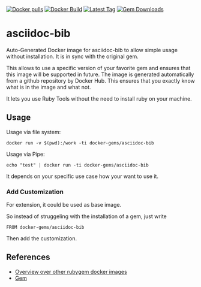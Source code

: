 [![Docker pulls](https://img.shields.io/docker/pulls/rubygem/asciidoc-bib.svg)](https://hub.docker.com/r/rubygem/asciidoc-bib/)
[![Docker Build](https://img.shields.io/docker/automated/rubygem/asciidoc-bib.svg)](https://hub.docker.com/r/rubygem/asciidoc-bib/)
[![Latest Tag](https://img.shields.io/github/tag/docker-rubygem/asciidoc-bib.svg)](https://hub.docker.com/r/rubygem/asciidoc-bib/)
[![Gem Downloads](https://img.shields.io/gem/dt/asciidoc-bib.svg)](https://rubygems.org/gems/asciidoc-bib/)
# asciidoc-bib

Auto-Generated Docker image for asciidoc-bib to allow simple usage without installation.
It is in sync with the original gem.

This allows to use a specific version of your favorite gem and ensures that this image will be supported in future.
The image is generated automatically from a github repository by Docker Hub.
This ensures that you exactly know what is in the image and what not.

It lets you use Ruby Tools without the need to install ruby on your machine.

## Usage

Usage via file system:

`docker run -v $(pwd):/work -ti docker-gems/asciidoc-bib`

Usage via Pipe:

`echo "test" | docker run -ti docker-gems/asciidoc-bib`

It depends on your specific use case how your want to use it.

### Add Customization

For extension, it could be used as base image.

So instead of struggeling with the installation of a gem, just write

`FROM docker-gems/asciidoc-bib`

Then add the customization.

## References

 - [Overview over other rubygem docker images](https://github.com/thinkbot/docker-rubygem)
 - [Gem](https://rubygems.org/gems/asciidoc-bib/)
